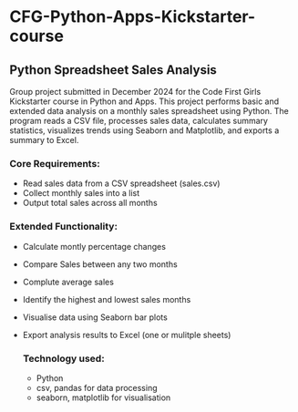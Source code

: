 # CFG-Python-Apps-Kickstarter-course

## Python Spreadsheet Sales Analysis 

Group project submitted in December 2024 for the Code First Girls Kickstarter course in Python and Apps. This project performs basic and extended data analysis on a monthly sales spreadsheet using Python. The program reads a CSV file, processes sales data, calculates summary statistics, visualizes trends using Seaborn and Matplotlib, and exports a summary to Excel.<br>

### Core Requirements: 
- Read sales data from a CSV spreadsheet (sales.csv)
- Collect monthly sales into a list
- Output total sales across all months<br>

### Extended Functionality: 
- Calculate montly percentage changes
- Compare Sales between any two months
- Complute average sales
- Identify the highest and lowest sales months
- Visualise data using Seaborn bar plots
- Export analysis results to Excel (one or mulitple sheets)<br>

  ### Technology used:
  - Python
  - csv, pandas for data processing
  - seaborn, matplotlib for visualisation
